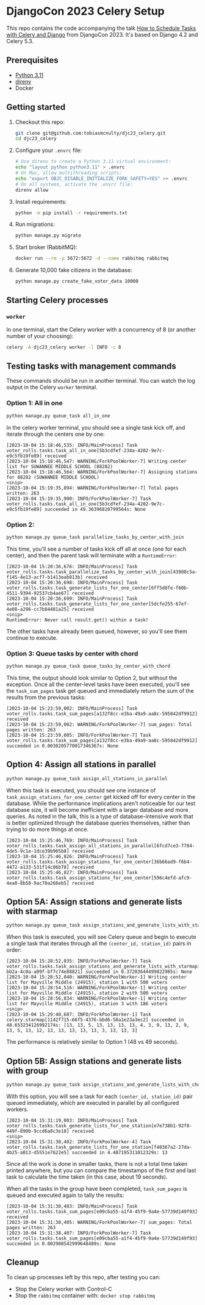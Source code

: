 # DjangoCon 2023 Celery Setup

This repo contains the code accompanying the talk [How to Schedule Tasks with Celery and Django](https://2023.djangocon.us/talks/how-to-schedule-tasks-with-celery-and-django/) from DjangoCon 2023. It's based on Django 4.2 and Celery 5.3.

## Prerequisites

- [Python 3.11](https://www.python.org/downloads/)
- [direnv](https://direnv.net/docs/installation.html)
- Docker

## Getting started

1. Checkout this repo:

   ```sh
   git clone git@github.com:tobiasmcnulty/djc23_celery.git
   cd djc23_celery
   ```

2. Configure your `.envrc` file:

   ```sh
   # Use direnv to create a Python 3.11 virtual environment:
   echo "layout python python3.11" > .envrc
   # On Mac, allow multithreading scripts:
   echo "export OBJC_DISABLE_INITIALIZE_FORK_SAFETY=YES" >> .envrc
   # On all systems, activate the .envrc file:
   direnv allow
   ```

3. Install requirements:

   ```sh
   python -m pip install -r requirements.txt
   ```

4. Run migrations:

   ```sh
   python manage.py migrate
   ```

5. Start broker (RabbitMQ):

   ```sh
   docker run --rm -p 5672:5672 -d --name rabbitmq rabbitmq
   ```

6. Generate 10,000 fake citizens in the database:

   ```sh
   python manage.py create_fake_voter_data 10000
   ```

## Starting Celery processes

### `worker`

In one terminal, start the Celery worker with a concurrency of 8 (or another number of your choosing):

```sh
celery -A djc23_celery worker -l INFO -c 8
```

## Testing tasks with management commands

These commands should be run in another terminal. You can watch the log output in the Celery `worker` terminal.

### Option 1: All in one

```sh
python manage.py queue_task all_in_one
```

In the celery worker terminal, you should see a single task kick off, and iterate through the centers one by one:

```
[2023-10-04 15:18:46,535: INFO/MainProcess] Task voter_rolls.tasks.task_all_in_one[5b3cdfef-234a-4202-9e7c-e9c5fb19fe89] received
[2023-10-04 15:18:46,547: WARNING/ForkPoolWorker-7] Writing center list for SUWANNEE MIDDLE SCHOOL (88282)
[2023-10-04 15:18:46,564: WARNING/ForkPoolWorker-7] Assigning stations for 88282 (SUWANNEE MIDDLE SCHOOL)
<snip>
[2023-10-04 15:19:35,894: WARNING/ForkPoolWorker-7] Total pages written: 263
[2023-10-04 15:19:35,900: INFO/ForkPoolWorker-7] Task voter_rolls.tasks.task_all_in_one[5b3cdfef-234a-4202-9e7c-e9c5fb19fe89] succeeded in 49.36396820799564s: None
```

### Option 2:

```sh
python manage.py queue_task parallelize_tasks_by_center_with_join
```

This time, you'll see a number of tasks kick off all at once (one for each center), and then the parent task will terminate with a `RuntimeError`:

```
[2023-10-04 15:20:36,676: INFO/MainProcess] Task voter_rolls.tasks.task_parallelize_tasks_by_center_with_join[43988c5a-f145-4e13-acf7-b1413eab813b] received
[2023-10-04 15:20:36,698: INFO/MainProcess] Task voter_rolls.tasks.task_generate_lists_for_one_center[6ff5d8fe-f80b-4511-9394-92537cb4ae67] received
[2023-10-04 15:20:36,699: INFO/MainProcess] Task voter_rolls.tasks.task_generate_lists_for_one_center[5dcfe255-67ef-4e08-a296-cc7b84481a25] received
<snip>
RuntimeError: Never call result.get() within a task!
```

The other tasks have already been queued, however, so you'll see them continue to execute.

### Option 3: Queue tasks by center with chord

```sh
python manage.py queue_task queue_tasks_by_center_with_chord
```

This time, the output should look similar to Option 2, but without the exception. Once all the center-level tasks have been executed, you'll see the `task_sum_pages` task get queued and immediately return the sum of the results from the previous tasks:

```
[2023-10-04 15:23:59,002: INFO/MainProcess] Task voter_rolls.tasks.task_sum_pages[a132f8cc-e3ba-49a9-aa8c-595842df9912] received
[2023-10-04 15:23:59,002: WARNING/ForkPoolWorker-7] sum_pages: Total pages written: 263
[2023-10-04 15:23:59,005: INFO/ForkPoolWorker-7] Task voter_rolls.tasks.task_sum_pages[a132f8cc-e3ba-49a9-aa8c-595842df9912] succeeded in 0.0030205770017346367s: None
```

## Option 4: Assign all stations in parallel

```sh
python manage.py queue_task assign_all_stations_in_parallel
```

When this task is executed, you should see one instance of `task_assign_stations_for_one_center` get kicked off for every center in the database. While the performance implications aren't noticeable for our test database size, it will become inefficient with a larger database and more queries. As noted in the talk, this is a type of database-intensive work that is better optimized through the database queries themselves, rather than trying to do more things at once.

```
[2023-10-04 15:25:46,769: INFO/MainProcess] Task voter_rolls.tasks.task_assign_all_stations_in_parallel[6fcd7ce3-7784-4de5-9c1e-1dce39b905b8] received
[2023-10-04 15:25:46,826: INFO/MainProcess] Task voter_rolls.tasks.task_assign_stations_for_one_center[36b66ad9-f6b4-4472-a133-531f14c86b78] received
[2023-10-04 15:25:46,827: INFO/MainProcess] Task voter_rolls.tasks.task_assign_stations_for_one_center[596c4efd-afc9-4ea0-8b58-9ac70a266eb5] received
```

## Option 5A: Assign stations and generate lists with starmap

```sh
python manage.py queue_task assign_stations_and_generate_lists_with_starmap
```

When this task is executed, you will see Celery queue and begin to execute a single task that iterates through all the `(center_id, station_id)` pairs in order:

```
[2023-10-04 15:28:52,035: INFO/ForkPoolWorker-7] Task voter_rolls.tasks.task_assign_stations_and_generate_lists_with_starmap[61616618-bb2a-4c0a-a09f-bf7c74e88821] succeeded in 0.37203644499822985s: None
[2023-10-04 15:28:52,040: WARNING/ForkPoolWorker-1] Writing center list for Mayville Middle (24915), station 1 with 500 voters
[2023-10-04 15:28:54,516: WARNING/ForkPoolWorker-1] Writing center list for Mayville Middle (24915), station 2 with 500 voters
[2023-10-04 15:28:56,834: WARNING/ForkPoolWorker-1] Writing center list for Mayville Middle (24915), station 3 with 186 voters
<snip>
[2023-10-04 15:29:40,687: INFO/ForkPoolWorker-1] Task celery.starmap[1142f715-66f5-4376-bbd6-58a1e23a3ec2] succeeded in 48.653234126992174s: [13, 13, 5, 13, 13, 13, 13, 4, 3, 9, 13, 2, 9, 13, 5, 13, 12, 13, 13, 13, 13, 13, 3, 13, 13, 3]
```

The performance is relatively similar to Option 1 (48 vs 49 seconds).

## Option 5B: Assign stations and generate lists with group

```sh
python manage.py queue_task assign_stations_and_generate_lists_with_chord
```

With this option, you will see a task for each `(center_id, station_id)` pair queued immediately, which are executed in parallel by all configured workers.

```
[2023-10-04 15:31:19,003: INFO/MainProcess] Task voter_rolls.tasks.task_generate_lists_for_one_station[e7e738b1-92f8-449f-899b-9ccd6a8c3e10] received
<snip>
[2023-10-04 15:31:38,402: INFO/ForkPoolWorker-4] Task voter_rolls.tasks.task_generate_lists_for_one_station[f40367a2-27da-4b25-a013-d5551e7622e5] succeeded in 4.487195311012329s: 13
```

Since all the work is done in smaller tasks, there is not a total time taken printed anywhere, but you can compare the timestamps of the first and last task to calculate the time taken (in this case, about 19 seconds).

When all the tasks in the group have been completed, `task_sum_pages` is queued and executed again to tally the results:

```
[2023-10-04 15:31:38,403: INFO/MainProcess] Task voter_rolls.tasks.task_sum_pages[e09cba55-a1f4-45f9-9a4e-57739d149f93] received
[2023-10-04 15:31:38,405: WARNING/ForkPoolWorker-7] sum_pages: Total pages written: 263
[2023-10-04 15:31:38,407: INFO/ForkPoolWorker-7] Task voter_rolls.tasks.task_sum_pages[e09cba55-a1f4-45f9-9a4e-57739d149f93] succeeded in 0.002908542999648489s: None
```

## Cleanup

To clean up processes left by this repo, after testing you can:

- Stop the Celery worker with Control-C
- Stop the `rabbitmq` container with: `docker stop rabbitmq`

